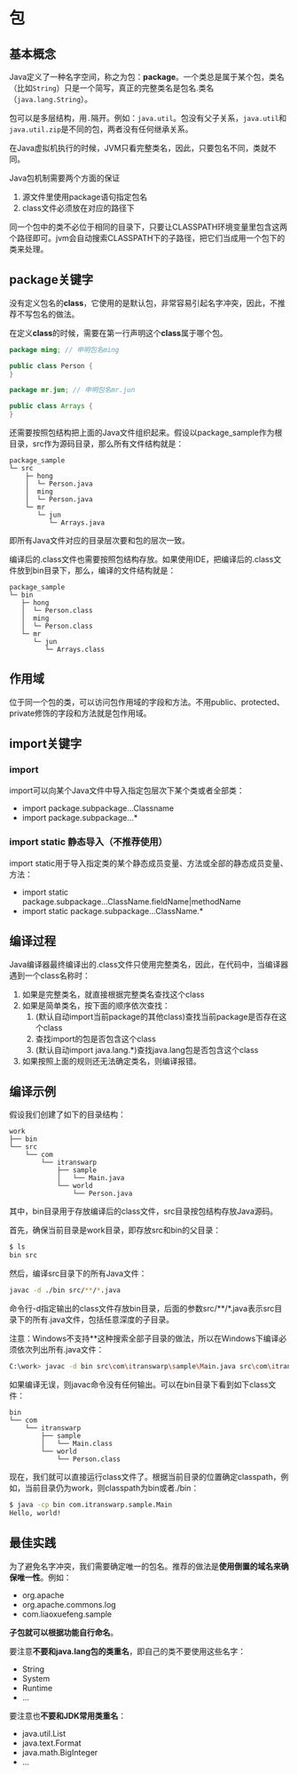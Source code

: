 # 包

## 基本概念
Java定义了一种名字空间，称之为包：**package**。一个类总是属于某个包，类名（比如`String`）只是一个简写，真正的完整类名是包名.类名（`java.lang.String`）。

包可以是多层结构，用`.`隔开。例如：`java.util`。包没有父子关系，`java.util`和`java.util.zip`是不同的包，两者没有任何继承关系。

在Java虚拟机执行的时候，JVM只看完整类名，因此，只要包名不同，类就不同。

Java包机制需要两个方面的保证
1. 源文件里使用package语句指定包名
2. class文件必须放在对应的路径下

同一个包中的类不必位于相同的目录下，只要让CLASSPATH环境变量里包含这两个路径即可。jvm会自动搜索CLASSPATH下的子路径，把它们当成用一个包下的类来处理。

## package关键字
没有定义包名的**class**，它使用的是默认包，非常容易引起名字冲突，因此，不推荐不写包名的做法。

在定义**class**的时候，需要在第一行声明这个**class**属于哪个包。

```Java
package ming; // 申明包名ming

public class Person {
}
```

```Java
package mr.jun; // 申明包名mr.jun

public class Arrays {
}
```

还需要按照包结构把上面的Java文件组织起来。假设以package_sample作为根目录，src作为源码目录，那么所有文件结构就是：
```
package_sample
└─ src
    ├─ hong
    │  └─ Person.java
    │  ming
    │  └─ Person.java
    └─ mr
       └─ jun
          └─ Arrays.java
```
即所有Java文件对应的目录层次要和包的层次一致。

编译后的.class文件也需要按照包结构存放。如果使用IDE，把编译后的.class文件放到bin目录下，那么，编译的文件结构就是：
```
package_sample
└─ bin
   ├─ hong
   │  └─ Person.class
   │  ming
   │  └─ Person.class
   └─ mr
      └─ jun
         └─ Arrays.class
```


## 作用域
位于同一个包的类，可以访问包作用域的字段和方法。不用public、protected、private修饰的字段和方法就是包作用域。


## import关键字
### import
import可以向某个Java文件中导入指定包层次下某个类或者全部类：
* import package.subpackage...Classname
* import package.subpackage...*

### import static 静态导入（不推荐使用）
import static用于导入指定类的某个静态成员变量、方法或全部的静态成员变量、方法：
* import static package.subpackage...ClassName.fieldName|methodName
* import static package.subpackage...ClassName.*


## 编译过程
Java编译器最终编译出的.class文件只使用完整类名，因此，在代码中，当编译器遇到一个class名称时：
1. 如果是完整类名，就直接根据完整类名查找这个class
2. 如果是简单类名，按下面的顺序依次查找：
   1. (默认自动import当前package的其他class)查找当前package是否存在这个class
   2. 查找import的包是否包含这个class
   3. (默认自动import java.lang.*)查找java.lang包是否包含这个class
3. 如果按照上面的规则还无法确定类名，则编译报错。


## 编译示例
假设我们创建了如下的目录结构：
```
work
├── bin
└── src
    └── com
        └── itranswarp
            ├── sample
            │   └── Main.java
            └── world
                └── Person.java
```
其中，bin目录用于存放编译后的class文件，src目录按包结构存放Java源码。

首先，确保当前目录是work目录，即存放src和bin的父目录：
```sh
$ ls
bin src
```
然后，编译src目录下的所有Java文件：
```sh
javac -d ./bin src/**/*.java
```
命令行-d指定输出的class文件存放bin目录，后面的参数src/**/*.java表示src目录下的所有.java文件，包括任意深度的子目录。

注意：Windows不支持**这种搜索全部子目录的做法，所以在Windows下编译必须依次列出所有.java文件：
```sh
C:\work> javac -d bin src\com\itranswarp\sample\Main.java src\com\itranswarp\world\Persion.java
```

如果编译无误，则javac命令没有任何输出。可以在bin目录下看到如下class文件：
```
bin
└── com
    └── itranswarp
        ├── sample
        │   └── Main.class
        └── world
            └── Person.class
```

现在，我们就可以直接运行class文件了。根据当前目录的位置确定classpath，例如，当前目录仍为work，则classpath为bin或者./bin：
```sh
$ java -cp bin com.itranswarp.sample.Main 
Hello, world!
```


## 最佳实践
为了避免名字冲突，我们需要确定唯一的包名。推荐的做法是**使用倒置的域名来确保唯一性**。例如：
* org.apache
* org.apache.commons.log
* com.liaoxuefeng.sample

**子包就可以根据功能自行命名**。

要注意**不要和java.lang包的类重名**，即自己的类不要使用这些名字：
* String
* System
* Runtime
* ...

要注意也**不要和JDK常用类重名**：
* java.util.List
* java.text.Format
* java.math.BigInteger
* ...
